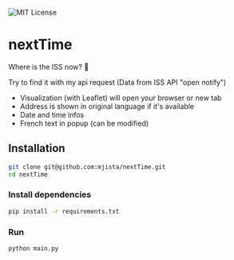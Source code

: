 
![MIT License](https://img.shields.io/badge/Python-3.10.6-blue)


# nextTime

Where is the ISS now? :rocket:

Try to find it with my api request (Data from ISS API "open notify")
- Visualization (with Leaflet) will open your browser or new tab
- Address is shown in original language if it's available
- Date and time infos
- French text in popup (can be modified)


## Installation

```bash
git clone git@github.com:mjista/nextTime.git
cd nextTime
```

### Install dependencies

```bash
pip install -r requirements.txt
```

### Run
```bash
python main.py
```
